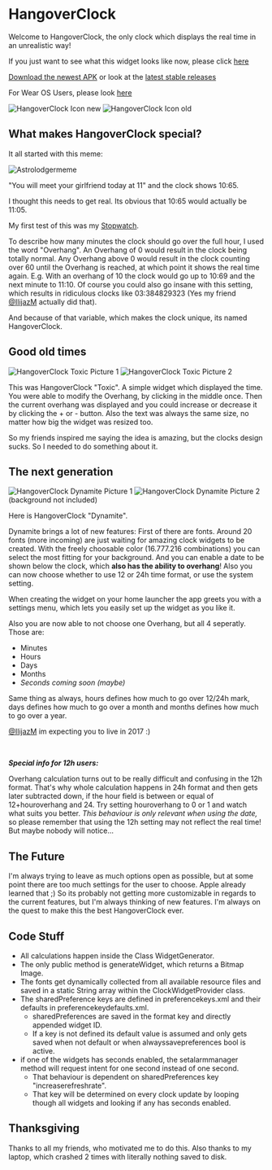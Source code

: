 # HangoverClock

Welcome to HangoverClock, the only clock which displays the real time in an unrealistic way!

If you just want to see what this widget looks like now, 
please click [here](https://github.com/programminghoch10/HangoverClock#the-next-generation)

[Download the newest APK](https://github.com/programminghoch10/HangoverClock/raw/master/app/release/app-release.apk)
or look at the
[latest stable releases](https://github.com/programminghoch10/HangoverClock/releases)

For Wear OS Users, please look [here](https://github.com/programminghoch10/HangoverClock/tree/wear)

![HangoverClock Icon new](icon/clock.png)
![HangoverClock Icon old](app/src/main/res/drawable-v24/clock.png)

## What makes HangoverClock special?

It all started with this meme:

![Astrolodgermeme](pictures/astrolodgermeme.jpg)

"You will meet your girlfriend today at 11" and the clock shows 10:65.

I thought this needs to get real.
Its obvious that 10:65 would actually be 11:05.

My first test of this was my [Stopwatch](https://github.com/programminghoch10/Stopwatch).

To describe how many minutes the clock should go over the full hour, I used the word "Overhang". 
An Overhang of 0 would result in the clock being totally normal. 
Any Overhang above 0 would result in the clock counting over 60 until the Overhang is reached, at which point it shows the real time again. 
E.g. With an overhang of 10 the clock would go up to 10:69 and the next minute to 11:10.
Of course you could also go insane with this setting, which results in ridiculous clocks like 03:384829323 
(Yes my friend [@IlijazM](https://github.com/IlijazM) actually did that). 

And because of that variable, which makes the clock unique, its named HangoverClock.

## Good old times

![HangoverClock Toxic Picture 1](pictures/toxic1.png)
![HangoverClock Toxic Picture 2](pictures/toxic2.png)

This was HangoverClock "Toxic". A simple widget which displayed the time.
You were able to modify the Overhang, by clicking in the middle once. 
Then the current overhang was displayed and you could increase or decrease it by clicking the + or - button.
Also the text was always the same size, no matter how big the widget was resized too.

So my friends inspired me saying the idea is amazing, but the clocks design sucks. So I needed to do something about it.

## The next generation

![HangoverClock Dynamite Picture 1](pictures/dynamite1.jpg)
![HangoverClock Dynamite Picture 2](pictures/dynamite2.png)
(background not included)

Here is HangoverClock "Dynamite".

Dynamite brings a lot of new features: 
First of there are fonts. Around 20 fonts (more incoming) are just waiting for amazing clock widgets to be created.
With the freely choosable color (16.777.216 combinations) you can select the most fitting for your background.
And you can enable a date to be shown below the clock, which **also has the ability to overhang**!
Also you can now choose whether to use 12 or 24h time format, or use the system setting.

When creating the widget on your home launcher the app greets you with a settings menu, 
which lets you easily set up the widget as you like it.

Also you are now able to not choose one Overhang, but all 4 seperatly. Those are:
* Minutes
* Hours
* Days
* Months
* _Seconds coming soon (maybe)_

Same thing as always, 
hours defines how much to go over 12/24h mark, 
days defines how much to go over a month
and months defines how much to go over a year.

[@IlijazM](https://github.com/IlijazM) im expecting you to live in 2017 :)

&nbsp;

***Special info for 12h users:***

Overhang calculation turns out to be really difficult and confusing in the 12h format.
That's why whole calculation happens in 24h format and then gets later subtracted down,
if the hour field is between or equal of 12+houroverhang and 24.
Try setting houroverhang to 0 or 1 and watch what suits you better.
*This behaviour is only relevant when using the date,* 
so please remember that using the 12h setting may not reflect the real time!
But maybe nobody will notice...

## The Future

I'm always trying to leave as much options open as possible, but at some point there are too much settings for the user to choose.
Apple already learned that ;) So its probably not getting more customizable in regards to the current features,
but I'm always thinking of new features.
I'm always on the quest to make this the best HangoverClock ever.

## Code Stuff

* All calculations happen inside the Class WidgetGenerator. 
* The only public method is generateWidget, which returns a Bitmap Image.
* The fonts get dynamically collected from all available resource files 
    and saved in a static String array within the ClockWidgetProvider class.
* The sharedPreference keys are defined in preferencekeys.xml and their defaults in preferencekeydefaults.xml.
  * sharedPreferences are saved in the format key and directly appended widget ID.
  * If a key is not defined its default value is assumed and only gets saved when not default or when alwayssavepreferences bool is active.
* if one of the widgets has seconds enabled, the setalarmmanager method will request intent for one second instead of one second.
  * That behaviour is dependent on sharedPreferences key "increaserefreshrate".
  * That key will be determined on every clock update by looping though all widgets and looking if any has seconds enabled.

## Thanksgiving

Thanks to all my friends, who motivated me to do this.
Also thanks to my laptop, which crashed 2 times with literally nothing saved to disk.